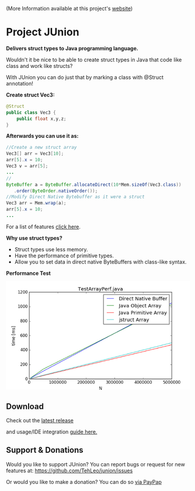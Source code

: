 (More Information available at this project's [website](https://tehleo.github.io/junion/))
# Project JUnion

**Delivers struct types to Java programming language.** 

Wouldn't it be nice to be able to create struct types in Java that code like class and work like structs?

With JUnion you can do just that by marking a class with @Struct annotation!

**Create struct Vec3:**

```java
@Struct
public class Vec3 {
	public float x,y,z;
}
```

**Afterwards you can use it as:**

```java
//Create a new struct array
Vec3[] arr = Vec3[10];
arr[5].x = 10;
Vec3 v = arr[5];
...
//
ByteBuffer a = ByteBuffer.allocateDirect(10*Mem.sizeOf(Vec3.class))
   .order(ByteOrder.nativeOrder());
//Modify Direct Native Bytebuffer as it were a struct
Vec3 arr = Mem.wrap(a);
arr[5].x = 10;
...
```

For a list of features [click here](https://tehleo.github.io/junion/features.html).

**Why use struct types?**

* Struct types use less memory.
* Have the performance of primitive types.
* Allow you to set data in direct native ByteBuffers with class-like syntax.

**Performance Test**

![alt text](docs/testarrayperf75.png)

## Download

Check out the [latest release](https://github.com/TehLeo/junion/releases)

and usage/IDE integration [guide here.](https://tehleo.github.io/junion/install.html)

## Support & Donations

Would you like to support JUnion? You can report bugs or request for new features at: https://github.com/TehLeo/junion/issues

Or would you like to make a donation?
You can do so [via PayPap](https://www.paypal.me/JurajPapp)
